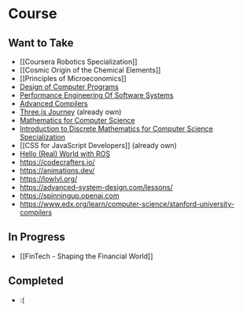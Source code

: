 # Course

## Want to Take
- [[Coursera Robotics Specialization]]
- [[Cosmic Origin of the Chemical Elements]]
- [[Principles of Microeconomics]]
- [Design of Computer Programs](https://www.udacity.com/course/design-of-computer-programs--cs212)
- [Performance Engineering Of Software Systems](https://ocw.mit.edu/courses/6-172-performance-engineering-of-software-systems-fall-2018/)
- [Advanced Compilers](https://www.cs.cornell.edu/courses/cs6120/2020fa/self-guided/)
- [Three.js Journey](https://threejs-journey.com/) (already own)
- [Mathematics for Computer Science](https://ocw.mit.edu/courses/6-042j-mathematics-for-computer-science-fall-2010/video_galleries/video-lectures/)
- [Introduction to Discrete Mathematics for Computer Science Specialization](https://www.coursera.org/specializations/discrete-mathematics)
- [[CSS for JavaScript Developers]] (already own)
- [Hello (Real) World with ROS](https://online-learning.tudelft.nl/courses/hello-real-world-with-ros-robot-operating-systems/)
- https://codecrafters.io/
- https://animations.dev/
- https://lowlvl.org/
- https://advanced-system-design.com/lessons/
- https://spinningup.openai.com
- https://www.edx.org/learn/computer-science/stanford-university-compilers
## In Progress
- [[FinTech - Shaping the Financial World]]
## Completed
- :(
